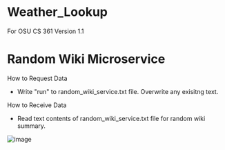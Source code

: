 # Weather_Lookup
For OSU CS 361
Version 1.1

# Random Wiki Microservice

How to Request Data
- Write "run" to random_wiki_service.txt file. Overwrite any exisitng text. 

How to Receive Data
- Read text contents of random_wiki_service.txt file for random wiki summary.

![image](https://user-images.githubusercontent.com/17667081/180920898-919081ec-45a9-497f-8ad2-1b076e55e58b.png)
